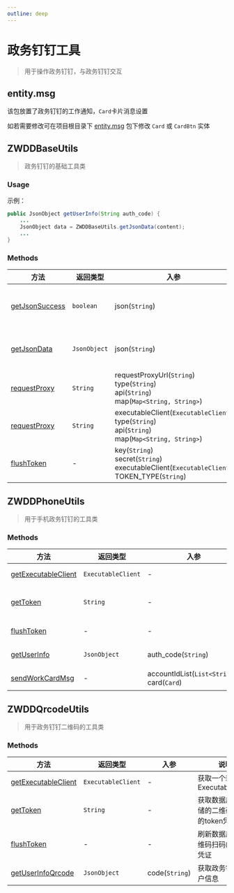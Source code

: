 ```yaml
---
outline: deep
---
```


# 政务钉钉工具

> 用于操作政务钉钉，与政务钉钉交互

## entity.msg

该包放置了政务钉钉的工作通知，`Card`卡片消息设置

如若需要修改可在项目根目录下 [entity.msg](https://github.com/elonehoo/benewy-template/tree/main/project/basic/src/main/java/com/beneway/basic/utils/dd/entity/msg) 包下修改 `Card` 或 `CardBtn` 实体

## ZWDDBaseUtils

> 政务钉钉的基础工具类

### Usage

示例：

```java
public JsonObject getUserInfo(String auth_code) {
    ...
    JsonObject data = ZWDDBaseUtils.getJsonData(content);
    ...
}

```

### Methods

| 方法 | 返回类型 | 入参 | 说明 |
|---|---|---|---|
| [getJsonSuccess](https://github.com/elonehoo/benewy-template/blob/main/project/basic/src/main/java/com/beneway/basic/utils/dd/ZWDDBaseUtils.java#L51) | `boolean` | json(`String`) | 获取`json`中的`content`参数，并返回获取状态 |
| [getJsonData](https://github.com/elonehoo/benewy-template/blob/main/project/basic/src/main/java/com/beneway/basic/utils/dd/ZWDDBaseUtils.java#L62) | `JsonObject` | json(`String`) | 将`String`类型的数据转换成`JsonObject` |
| [requestProxy](https://github.com/elonehoo/benewy-template/blob/main/project/basic/src/main/java/com/beneway/basic/utils/dd/ZWDDBaseUtils.java#L71) | `String` | requestProxyUrl(`String`)<br/>type(`String`)<br/>api(`String`)<br/>map(`Map<String, String>`) | 将请求进行代理 |
| [requestProxy](https://github.com/elonehoo/benewy-template/blob/main/project/basic/src/main/java/com/beneway/basic/utils/dd/ZWDDBaseUtils.java#L80) | `String` | executableClient(`ExecutableClient`)<br/>type(`String`)<br/>api(`String`)<br/>map(`Map<String, String>`) | 将请求进行代理 |
| [flushToken](https://github.com/elonehoo/benewy-template/blob/main/project/basic/src/main/java/com/beneway/basic/utils/dd/ZWDDBaseUtils.java#L114) | - | key(`String`)<br/>secret(`String`)<br/>executableClient(`ExecutableClient`)<br/>TOKEN_TYPE(`String`) | 刷新政务钉钉token凭证 |


## ZWDDPhoneUtils

> 用于手机政务钉钉的工具类

### Methods

| 方法 | 返回类型 | 入参 | 说明 |
|---|---|---|---|
| [getExecutableClient](https://github.com/elonehoo/benewy-template/blob/main/project/basic/src/main/java/com/beneway/basic/utils/dd/ZWDDPhoneUtils.java#L66) | `ExecutableClient` | - | 获取一个新的ExecutableClient |
| [getToken](https://github.com/elonehoo/benewy-template/blob/main/project/basic/src/main/java/com/beneway/basic/utils/dd/ZWDDPhoneUtils.java#L84) | `String` | - | 获取数据库中存储的移动端的token凭证 |
| [flushToken](https://github.com/elonehoo/benewy-template/blob/main/project/basic/src/main/java/com/beneway/basic/utils/dd/ZWDDPhoneUtils.java#L90) | - | - | 刷新数据库中移动端token凭证 |
| [getUserInfo](https://github.com/elonehoo/benewy-template/blob/main/project/basic/src/main/java/com/beneway/basic/utils/dd/ZWDDPhoneUtils.java#L94) | `JsonObject` | auth_code(`String`) | 获取政务钉钉用户信息 |
| [sendWorkCardMsg](https://github.com/elonehoo/benewy-template/blob/main/project/basic/src/main/java/com/beneway/basic/utils/dd/ZWDDPhoneUtils.java#L125) | - | accountIdList(`List<String>`)<br/>card(`Card`) | 发送工作卡片通知 |

## ZWDDQrcodeUtils

> 用于政务钉钉二维码的工具类

### Methods

| 方法 | 返回类型 | 入参 | 说明 |
|---|---|---|---|
| [getExecutableClient](https://github.com/elonehoo/benewy-template/blob/main/project/basic/src/main/java/com/beneway/basic/utils/dd/ZWDDQrcodeUtils.java#L56) | `ExecutableClient` | - | 获取一个新的ExecutableClient |
| [getToken](https://github.com/elonehoo/benewy-template/blob/main/project/basic/src/main/java/com/beneway/basic/utils/dd/ZWDDQrcodeUtils.java#L74) | `String` | - | 获取数据库中存储的二维码扫码的token凭证 |
| [flushToken](https://github.com/elonehoo/benewy-template/blob/main/project/basic/src/main/java/com/beneway/basic/utils/dd/ZWDDQrcodeUtils.java#L78) | - | - | 刷新数据库中二维码扫码的token凭证 |
| [getUserInfoQrcode](https://github.com/elonehoo/benewy-template/blob/main/project/basic/src/main/java/com/beneway/basic/utils/dd/ZWDDQrcodeUtils.java#L88) | `JsonObject` | code(`String`) | 获取政务钉钉用户信息 |
